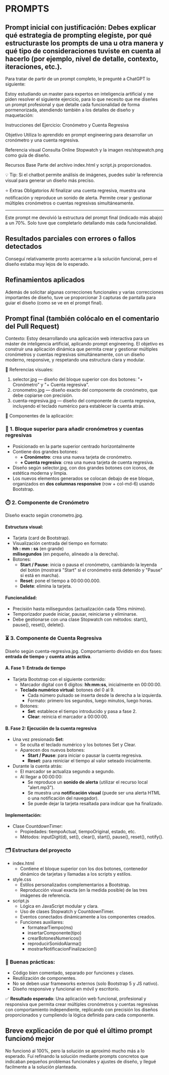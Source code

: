 # PROMPTS

## Prompt inicial con justificación: Debes explicar qué estrategia de prompting elegiste, por qué estructuraste los prompts de una u otra manera y qué tipo de consideraciones tuviste en cuenta al hacerlo (por ejemplo, nivel de detalle, contexto, iteraciones, etc.).

Para tratar de partir de un prompt completo, le pregunté a ChatGPT lo siguiente:

Estoy estudiando un master para expertos en inteligencia artificial y me piden resolver el siguiente ejercicio, para lo que necesito que me diseñes un prompt profesional y que detalle cada funcionalidad de forma pormenorizada, atendiendo también a los detalles de diseño y maquetación: 

Instrucciones del Ejercicio: Cronómetro y Cuenta Regresiva

Objetivo
Utiliza lo aprendido en prompt engineering para desarrollar un cronómetro y una cuenta regresiva.

Referencia visual
Consulta Online Stopwatch y la imagen res/stopwatch.png como guía de diseño.

Recursos Base
Parte del archivo index.html y script.js proporcionados.

💡 Tip: Si el chatbot permite análisis de imágenes, puedes subir la referencia visual para generar un diseño más preciso.

⭐️ Extras Obligatorios
Al finalizar una cuenta regresiva, muestra una notificación y reproduce un sonido de alerta.
Permite crear y gestionar múltiples cronómetros o cuentas regresivas simultáneamente.

************************

Este prompt me devolvió la estructura del prompt final (indicado más abajo) a un 70%. Solo tuve que completarlo detallando más cada funcionalidad. 

## Resultados parciales con errores o fallos detectados

Conseguí relativamente pronto acercarme a la solución funcional, pero el diseño estaba muy lejos de lo esperado.

## Refinamientos aplicados

Además de solicitar algunas correcciones funcionales y varias correcciones importantes de diseño, tuve ue proporcionar 3 capturas de pantalla para guiar el diseño (como se ve en el prompt final).


## Prompt final (también colócalo en el comentario del Pull Request)

Contexto:
Estoy desarrollando una aplicación web interactiva para un máster de inteligencia artificial, aplicando prompt engineering. El objetivo es construir una aplicación dinámica que permita crear y gestionar múltiples cronómetros y cuentas regresivas simultáneamente, con un diseño moderno, responsive, y respetando una estructura clara y modular.

📁 Referencias visuales:
1. selector.jpg — diseño del bloque superior con dos botones: "+ Cronómetro" y "+ Cuenta regresiva".
2. cronometro.jpg — diseño exacto del componente de cronómetro, que debe copiarse con precisión.
3. cuenta-regresiva.jpg — diseño del componente de cuenta regresiva, incluyendo el teclado numérico para establecer la cuenta atrás.

🧩 Componentes de la aplicación:

### 🧭 1. Bloque superior para añadir cronómetros y cuentas regresivas
- Posicionado en la parte superior centrado horizontalmente
- Contiene dos grandes botones:
  - **+ Cronómetro**: crea una nueva tarjeta de cronómetro.
  - **+ Cuenta regresiva**: crea una nueva tarjeta de cuenta regresiva.
- Diseño según selector.jpg, con dos grandes botones con iconos, de estética moderna y limpia.
- Los nuevos elementos generados se colocan debajo de ese bloque, organizados en **dos columnas responsive** (row + col-md-6) usando Bootstrap.

### ⏱️ 2. Componente de **Cronómetro**
Diseño exacto según cronometro.jpg.

#### Estructura visual:
- Tarjeta (card de Bootstrap).
- Visualización centrada del tiempo en formato:  
  **hh : mm : ss** (en grande)  
  **milisegundos** (en pequeño, alineado a la derecha).
- Botones:
  - **Start / Pause**: inicia o pausa el cronómetro, cambiando la leyenda del botón (mostrará "Start" si el cronómetro está detenido y "Pause" si está en marcha).
  - **Reset**: pone el tiempo a 00:00:00.000.
  - **Delete**: elimina la tarjeta.

#### Funcionalidad:
- Precisión hasta milisegundos (actualización cada 10ms mínimo).
- Temporizador puede iniciar, pausar, reiniciarse y eliminarse.
- Debe gestionarse con una clase Stopwatch con métodos: start(), pause(), reset(), delete().


### ⏳ 3. Componente de **Cuenta Regresiva**
Diseño según cuenta-regresiva.jpg. Comportamiento dividido en dos fases: **entrada de tiempo** y **cuenta atrás activa**.

#### A. Fase 1: Entrada de tiempo
- Tarjeta Bootstrap con el siguiente contenido:
  - Marcador digital con 6 dígitos: **hh:mm:ss**, inicialmente en 00:00:00.
  - **Teclado numérico virtual**: botones del 0 al 9.
    - Cada número pulsado se inserta desde la derecha a la izquierda.
    - Formato: primero los segundos, luego minutos, luego horas.
  - Botones:
    - **Set**: establece el tiempo introducido y pasa a fase 2.
    - **Clear**: reinicia el marcador a 00:00:00.

#### B. Fase 2: Ejecución de la cuenta regresiva
- Una vez presionado **Set**:
  - Se oculta el teclado numérico y los botones Set y Clear.
  - Aparecen dos nuevos botones:
    - **Start / Pause**: para iniciar o pausar la cuenta regresiva.
    - **Reset**: para reiniciar el tiempo al valor seteado inicialmente.
- Durante la cuenta atrás:
  - El marcador se actualiza segundo a segundo.
  - Al llegar a 00:00:00:
    - Se reproduce un **sonido de alerta** (utilizar el recurso local "alert.mp3").
    - Se muestra una **notificación visual** (puede ser una alerta HTML o una notificación del navegador).
    - Se puede dejar la tarjeta resaltada para indicar que ha finalizado.

#### Implementación:
- Clase CountdownTimer:
  - Propiedades: tiempoActual, tiempoOriginal, estado, etc.
  - Métodos: inputDigit(d), set(), clear(), start(), pause(), reset(), notify().


### 🗂️ Estructura del proyecto

- index.html
  - Contiene el bloque superior con los dos botones, contenedor dinámico de tarjetas y llamadas a los scripts y estilos.
- style.css
  - Estilos personalizados complementarios a Bootstrap.
  - Reproducción visual exacta (en la medida posible) de las tres imágenes de referencia.
- script.js
  - Lógica en JavaScript modular y clara.
  - Uso de clases Stopwatch y CountdownTimer.
  - Eventos conectados dinámicamente a los componentes creados.
  - Funciones auxiliares:
    - formatearTiempo(ms)
    - insertarComponente(tipo)
    - crearBotonesNumericos()
    - reproducirSonidoAlarma()
    - mostrarNotificacionFinalizacion()


### 🧪 Buenas prácticas:
- Código bien comentado, separado por funciones y clases.
- Reutilización de componentes.
- No se deben usar frameworks externos (solo Bootstrap 5 y JS nativo).
- Diseño responsive y funcional en móvil y escritorio.


✅ **Resultado esperado**:
Una aplicación web funcional, profesional y responsiva que permita crear múltiples cronómetros y cuentas regresivas con comportamiento independiente, replicando con precisión los diseños proporcionados y cumpliendo la lógica definida para cada componente.

## Breve explicación de por qué el último prompt funcionó mejor

No funcionó al 100%, pero la solución se aproximó mucho más a lo esperado. Fuí refinando la solución mediante prompts concretos que indicaban pequeños problemas funcionales y ajustes de diseño, y llegué facilmente a la solución planteada.